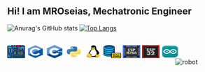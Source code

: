 ## Hi! I am MROseias, Mechatronic Engineer

![Anurag's GitHub stats](https://github-readme-stats.vercel.app/api?username=MROseias&theme=dark&show_icons=true)
[![Top Langs](https://github-readme-stats.vercel.app/api/top-langs/?username=MROseias&layout=compact&bg_color=151515&text_color=ffffff&title_color=ffffff&langs=python,c,c++,javascript,sql,html,css)](https://github.com/anuraghazra/github-readme-stats)

<div style="display: inline_block"><br>
  <img align="center" alt="meu-icone2" height="30" width="40" src="./motherboard.png">
  <img align="center" alt="C" height="30" width="40" src="https://raw.githubusercontent.com/devicons/devicon/master/icons/c/c-original.svg">
  <img align="center" alt="C++" height="30" width="40" src="https://raw.githubusercontent.com/devicons/devicon/master/icons/cplusplus/cplusplus-original.svg">
  <img align="center" alt="Python" height="30" width="40" src="https://raw.githubusercontent.com/devicons/devicon/master/icons/python/python-original.svg">
  <img align="center" alt="Linux" height="30" width="40" src="https://raw.githubusercontent.com/devicons/devicon/master/icons/linux/linux-original.svg">
  <img align="center" alt="meu-icone" height="30" width="40" src="./sql_icon.png">
  <img align="center" alt="meu-icone2" height="30" width="40" src="./esp8266.jpg">
  <img align="center" alt="meu-icone3" height="30" width="40" src="./esp32.jpeg">
  <img align="center" alt="meu-icone44" height="30" width="40" src="./arduino.png">
  <img align="right" alt="robot" height="120" width="120" src="https://media1.tenor.com/m/fRw-3JZwfTwAAAAC/cryptoflash-crypto.gif">
  
</div>

